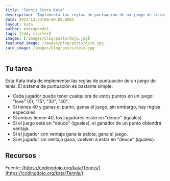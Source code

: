 ```yaml
---
title: 'Tennis Score Kata'
description: 'Implementa las reglas de puntuación de un juego de tenis usando test-driven development.'
date: 2023-12-23T00:00:00.000Z
layout: kata
author: pedropardal
tags: [tdd, starter]
images: [/images/blog/posts/dojo.jpg]
featured_image: /images/blog/posts/dojo.jpg
card_image: /images/blog/posts/dojo.jpg
---
```


## Tu tarea

Esta Kata trata de implementar las reglas de puntuación de un juego de tenis. El sistema de puntuación es bastante simple:

- Cada jugador puede tener cualquiera de estos puntos en un juego: "love" (0), "15", "30", "40".
- Si tienes 40 y ganas el punto, ganas el juego, sin embargo, hay reglas especiales.
- Si ambos tienen 40, los jugadores están en "deuce" (iguales).
- Si el juego está en "deuce" (iguales), el ganador de un punto obtendrá ventaja.
- Si el jugador con ventaja gana la pelota, gana el juego.
- Si el jugador sin ventaja gana, vuelven a estar en "deuce" (iguales).

## Recursos

Fuente: [https://codingdojo.org/kata/Tennis/](https://codingdojo.org/kata/Tennis/)
